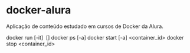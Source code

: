 # docker-alura
Aplicação de conteúdo estudado em cursos de Docker da Alura.

docker run [-it] <image> [<command>]
docker ps [-a]
docker start [-a] <container_id>
docker stop <container_id>